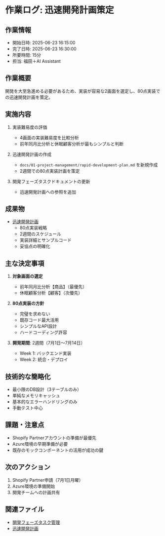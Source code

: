 # 作業ログ: 迅速開発計画策定

## 作業情報
- 開始日時: 2025-06-23 16:15:00
- 完了日時: 2025-06-23 16:30:00
- 所要時間: 15分
- 担当: 福田＋AI Assistant

## 作業概要
開発を大至急進める必要があるため、実装が容易な2画面を選定し、80点実装での迅速開発計画を策定。

## 実施内容
1. 実装難易度の評価
   - 4画面の実装難易度を比較分析
   - 前年同月比分析と休眠顧客分析が最もシンプルと判断

2. 迅速開発計画の作成
   - `docs/01-project-management/rapid-development-plan.md` を新規作成
   - 2週間での80点実装計画を策定

3. 開発フェーズタスクドキュメントの更新
   - 迅速開発計画への参照を追加

## 成果物
- [迅速開発計画](../docs/01-project-management/rapid-development-plan.md)
  - 80点実装戦略
  - 2週間のスケジュール
  - 実装詳細とサンプルコード
  - 妥協点の明確化

## 主な決定事項
1. **対象画面の選定**
   - 前年同月比分析【商品】（最優先）
   - 休眠顧客分析【顧客】（次優先）

2. **80点実装の方針**
   - 完璧を求めない
   - 既存コード最大活用
   - シンプルなAPI設計
   - ハードコーディング許容

3. **開発期間**: 2週間（7月1日〜7月14日）
   - Week 1: バックエンド実装
   - Week 2: 統合・デプロイ

## 技術的な簡略化
- 最小限のDB設計（3テーブルのみ）
- 単純なメモリキャッシュ
- 基本的なエラーハンドリングのみ
- 手動テスト中心

## 課題・注意点
- Shopify Partnerアカウントの準備が最優先
- Azure環境の早期準備が必要
- 既存のモックコンポーネントの活用が成功の鍵

## 次のアクション
1. Shopify Partner申請（7月1日月曜）
2. Azure環境の準備開始
3. 開発チームへの計画共有

## 関連ファイル
- [開発フェーズタスク管理](../docs/01-project-management/development-phase-tasks.md)
- [迅速開発計画](../docs/01-project-management/rapid-development-plan.md) 
